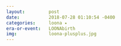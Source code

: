 ```yaml
---
layout:         post
date:           2018-07-28 01:10:54 -0400
categories:     loona ⭑
era-or-event:   LOONAbirth
img:            loona-plusplus.jpg
---
```

